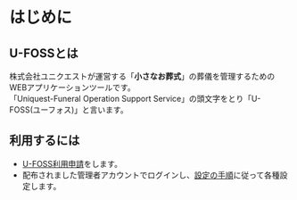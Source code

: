 # はじめに

## U-FOSSとは
株式会社ユニクエストが運営する「**小さなお葬式**」の葬儀を管理するためのWEBアプリケーションツールです。  
「Uniquest-Funeral Operation Support Service」の頭文字をとり「U-FOSS(ユーフォス)」と言います。

## 利用するには

  - [U-FOSS利用申請](/shinnsei/)をします。
  - 配布されました管理者アカウントでログインし、[設定の手順](/setting/)に従って各種設定します。

